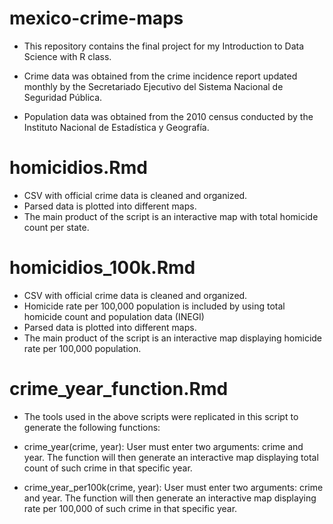 # mexico-crime-maps

- This repository contains the final project for my Introduction to Data Science with R class. 

- Crime data was obtained from the crime incidence report updated monthly by the Secretariado Ejecutivo del Sistema Nacional de Seguridad Pública. 

- Population data was obtained from the 2010 census conducted by the Instituto Nacional de Estadística y Geografía.

# homicidios.Rmd

- CSV with official crime data is cleaned and organized.
- Parsed data is plotted into different maps.
- The main product of the script is an interactive map with total homicide count per state.

# homicidios_100k.Rmd

- CSV with official crime data is cleaned and organized.
- Homicide rate per 100,000 population is included by using total homicide count and population data (INEGI)
- Parsed data is plotted into different maps.
- The main product of the script is an interactive map displaying homicide rate per 100,000 population.

# crime_year_function.Rmd

- The tools used in the above scripts were replicated in this script to generate the following functions:

- crime_year(crime, year): User must enter two arguments: crime and year. The function will then generate an interactive map displaying total count of such crime in that specific year.

- crime_year_per100k(crime, year): User must enter two arguments: crime and year. The function will then generate an interactive map displaying rate per 100,000 of such crime in that specific year.
